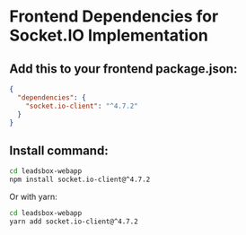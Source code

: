 # Frontend Dependencies for Socket.IO Implementation

## Add this to your frontend package.json:

```json
{
  "dependencies": {
    "socket.io-client": "^4.7.2"
  }
}
```

## Install command:
```bash
cd leadsbox-webapp
npm install socket.io-client@^4.7.2
```

Or with yarn:
```bash
cd leadsbox-webapp  
yarn add socket.io-client@^4.7.2
```